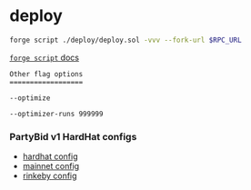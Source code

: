 # deploy

```sh
forge script ./deploy/deploy.sol -vvv --fork-url $RPC_URL
```

[`forge script` docs](https://book.getfoundry.sh/reference/forge/forge-script.html?highlight=script#forge-script)

```
Other flag options
==================

--optimize

--optimizer-runs 999999
```

### PartyBid v1 HardHat configs

- [hardhat config](https://github.com/PartyDAO/partybid/blob/main/hardhat.config.js)
- [mainnet config](https://github.com/PartyDAO/partybid/blob/main/deploy/configs/mainnet.json)
- [rinkeby config](https://github.com/PartyDAO/partybid/blob/main/deploy/configs/rinkeby.json)
